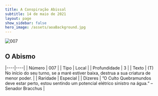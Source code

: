 ```yaml
---
title: A Conspiração Abissal
subtitle: 14 de maio de 2021
layout: page
show_sidebar: false
hero_image: /assets/aoaBackground.jpg
---
```


![007](https://cards-keyforge.s3.eu-north-1.amazonaws.com/media/pt/tac/007.png)

## O Abismo

|----|----|
| Número | 007 |
| Tipo | Local |
| Profundidade | 3 |
| Texto | (T) No início do seu turno, se a maré estiver baixa, destrua a  sua criatura de menor poder. |
| Raridade | Especial |
| Dizeres | ”O Culto Quebramundos deve estar perto, estou sentindo um  potencial elétrico sinistro na água.“ – Senador Bracchus |
